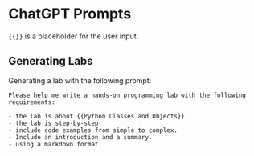 # ChatGPT Prompts

`{{}}` is a placeholder for the user input.

## Generating Labs

Generating a lab with the following prompt:

```text
Please help me write a hands-on programming lab with the following requirements:

- the lab is about {{Python Classes and Objects}}.
- the lab is step-by-step.
- include code examples from simple to complex.
- Include an introduction and a summary.
- using a markdown format.
```
